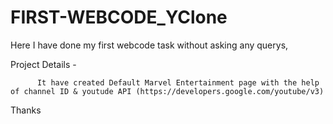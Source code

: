 # FIRST-WEBCODE_YClone

Here I have done my first webcode task without asking any querys,

Project Details - 
          
          It have created Default Marvel Entertainment page with the help of channel ID & youtude API (https://developers.google.com/youtube/v3)
Thanks
